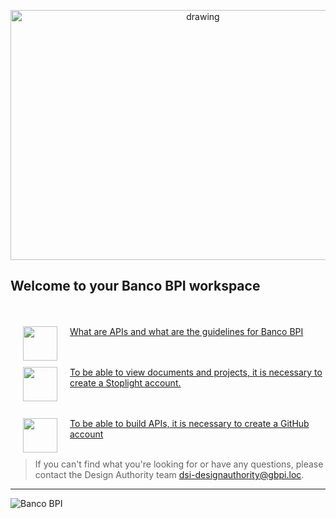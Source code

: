 <p align="center">
  <img src="https://stoplight.io/api/v1/projects/cHJqOjEyMTg4Ng/images/TaY7SWWxFf4" alt="drawing" height="400" width="600" focus="false"/>
</p>

## Welcome to your Banco BPI workspace

<br><br>
<a href="Whitepaper"><img src="https://stoplight.io/api/v1/projects/cHJqOjEyMTg4Ng/images/AvZOucvxs8k" align="left" height="55" width="55" focus="false" hspace="20"></a>
[What are APIs and what are the guidelines for Banco BPI](https://bancobpi.stoplight.io/docs/general-documentation/ZG9jOjQ2MTY0ODI1-whitepaper)
<br>

<br><br>
<a href="Stoplight"><img src="https://stoplight.io/api/v1/projects/cHJqOjEyMTg4Ng/images/Lp3w79eo5kc" align="left" height="55" width="55" focus="false" hspace="20"></a>
[To be able to view documents and projects, it is necessary to create a Stoplight account.](https://bancobpi.stoplight.io/docs/general-documentation/ZG9jOjQ2MTY0ODI2-stoplight-account)
<br>

<br><br>
<a href="Github"><img src="https://stoplight.io/api/v1/projects/cHJqOjEyMTg4Ng/images/dr03LjOo25M" align="left" height="55" width="55" focus="false" hspace="20"></a>
[To be able to build APIs, it is necessary to create a GitHub account](https://stoplight.io/api/v1/projects/cHJqOjEyMTg4Ng/images/l1WjBpb1lGA)
<br><br>

<!-- theme: info -->
> If you can't find what you're looking for or have any questions, please contact the Design Authority team dsi-designauthority@gbpi.loc.
---

<!-- focus: false -->
![Banco BPI](https://img.shields.io/badge/2022-Banco%20BPI%20%C2%A9-orange)
